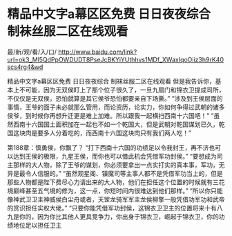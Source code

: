 # 精品中文字a幕区区免费 日日夜夜综合 制袜丝服二区在线观看

最/新/观/看/入/口/ http://www.baidu.com/link?url=ok3_Ml5QdPpOWDUDT8PseJcBKYiYUthhvs1MDf_XWaxIqoOiiz3h9rK40scs4rg4&wd


精品中文字a幕区区免费 日日夜夜综合 制袜丝服二区在线观看
但是我告诉你，基本上不可能，因为无双侯盯上了那个位子很久了，一旦九扇门和锦衣卫提成司所，不仅仅是无双侯，恐怕就算是其它侯爷恐怕都要亲自下场撕。”
    “涉及到王侯层面的事情，王爷的面子未必就那么管用，而论资历，论实力，你如何争得过武朝的诸多侯爷，到时候你再想升迁更是难上加难。所以跟我一起横扫西南十六国吧！”
    “虽然西南十六国国土面积加在一起也不如一个乾国大，但是武朝对乾国谋划已久，乾国这块肉是要多人分着吃的，而西南十六国这块肉只有我们两人吃！”

第188章：慎勇侯，你飘了？
    “打下西南十六国的功绩足以令我封王，再不济也可以达到王侯的极限，九星王侯，而你也可以借此机会凭借军功封侯。”
    “要想成为司主那样的大人物，除了王爷的谋划，你必须要拿出一点实打实的真本事，军功，无异是最令人信服的。”
    “虽然观星阁、镇魔司等主事人都不是凭借军功当上的，但是那些人物都是陛下费尽心力请出来的大人物，他们在担任这个位置的时候就有三花境巅峰甚至五气境的修为，这一点，你短时间内很难达到他们那样。”
    “所以你只能像神武卫卫主神威侯白尘舟或者，天罡龙骑军军主龙侯柳擎一般凭借功军功和武帝的赏识担任实权大佬。”
    “只要你能凭借军功封侯，这锦衣卫卫主的位置将来十有八九是你的，因为你比其他人更具竞争力，你出身于锦衣卫，崛起于锦衣卫，你的功绩地位足以担任卫主
